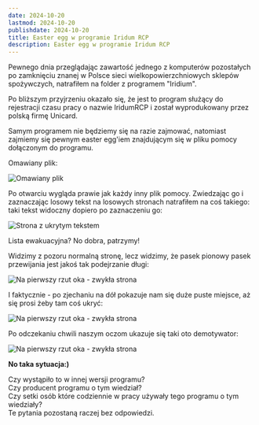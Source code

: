 ```yaml
---
date: 2024-10-20
lastmod: 2024-10-20
publishdate: 2024-10-20
title: Easter egg w programie Iridum RCP
description: Easter egg w programie Iridum RCP
---
```


Pewnego dnia przeglądając zawartość jednego z komputerów pozostałych po zamknięciu znanej w Polsce sieci wielkopowierzchniowych sklepów spożywczych, natrafiłem na folder z programem "Iridium".

Po bliższym przyjrzeniu okazało się, że jest to program służący do rejestracji czasu pracy o nazwie IridumRCP i został wyprodukowany przez polską firmę Unicard.

Samym programem nie będziemy się na razie zajmować, natomiast zajmiemy się pewnym easter egg'iem znajdującym się w pliku pomocy dołączonym do programu.

Omawiany plik:

![Omawiany plik](/images/ciekawostka1/explorer_u0h3ZvXXks.png)

Po otwarciu wygląda prawie jak każdy inny plik pomocy. Zwiedzając go i zaznaczając losowy tekst na losowych stronach natrafiłem na coś takiego: taki tekst widoczny dopiero po zaznaczeniu go:

![Strona z ukrytym tekstem](/images/ciekawostka1/hh_XhF7gfrHpJ.png)

Lista ewakuacyjna? No dobra, patrzymy!

Widzimy z pozoru normalną stronę, lecz widzimy, że pasek pionowy pasek przewijania jest jakoś tak podejrzanie długi:

![Na pierwszy rzut oka - zwykła strona](/images/ciekawostka1/hh_mYFylbjQDm.png)

I faktycznie - po zjechaniu na dół pokazuje nam się duże puste miejsce, aż się prosi żeby tam coś ukryć:

![Na pierwszy rzut oka - zwykła strona](/images/ciekawostka1/hh_J9OYVVGyHL.png)

Po odczekaniu chwili naszym oczom ukazuje się taki oto demotywator:

![Na pierwszy rzut oka - zwykła strona](/images/ciekawostka1/hh_5OviT472li.png)

**No taka sytuacja:)**

Czy wystąpiło to w innej wersji programu? \
Czy producent programu o tym wiedział? \
Czy setki osób które codziennie w pracy używały tego programu o tym wiedziały? \
Te pytania pozostaną raczej bez odpowiedzi.